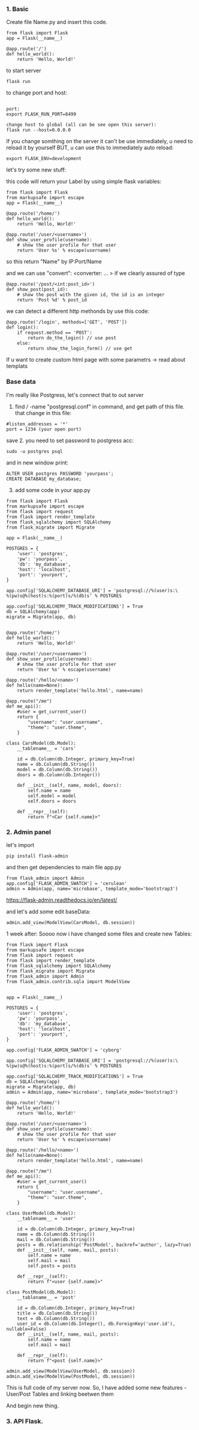### 1. Basic

Create file Name.py
and insert this code. 

```
from flask import Flask
app = Flask(__name__)

@app.route('/')
def hello_world():
    return 'Hello, World!'

```

to start server 
```
flask run
```

to change port and host:
```

port:
export FLASK_RUN_PORT=8499

change host to global (all can be see open this server):
flask run --host=0.0.0.0
```

If you change somthing on the server it can't be use immediately, u need to reload it by yourself 
BUT, u can use this to immediately auto reload:
```
export FLASK_ENV=development
```


let's try some new stuff:

this code will return your Label by using simple flask variables:
```
from flask import Flask
from markupsafe import escape
app = Flask(__name__)

@app.route('/home/')
def hello_world():
    return 'Hello, World!'
    
@app.route('/user/<username>')
def show_user_profile(username):
    # show the user profile for that user
    return 'User %s' % escape(username)
```
so this return "Name" by IP:Port/Name

and we can use "convert": <converter: ... > if we clearly assured of type 
```
@app.route('/post/<int:post_id>')
def show_post(post_id):
    # show the post with the given id, the id is an integer
    return 'Post %d' % post_id
```


we can detect a different http methonds by use this code:
```
@app.route('/login', methods=['GET', 'POST'])
def login():
    if request.method == 'POST':
        return do_the_login() // use post
    else:
        return show_the_login_form() // use get
```

If u want to create custom html page with some parametrs -> read about templats


### Base data

I'm really like Postgress, let's connect that to out server

1. find / -name "postgresql.conf"
in command, and get path of this file.
that change in this file:
```
#listen_addresses = '*'	
port = 1234 (your open port)
```
save
2. you need to set password to postgress acc:
```
sudo -u postgres psql
```
and in new window print:
```
ALTER USER postgres PASSWORD 'yourpass';
CREATE DATABASE my_database;
```


3. add some code in your app.py
```
from flask import Flask
from markupsafe import escape
from flask import request
from flask import render_template
from flask_sqlalchemy import SQLAlchemy
from flask_migrate import Migrate

app = Flask(__name__)

POSTGRES = {
    'user': 'postgres',
    'pw': 'yourpass',
    'db': 'my_database',
    'host': 'localhost',
    'port': 'yourport',
}

app.config['SQLALCHEMY_DATABASE_URI'] = 'postgresql://%(user)s:\
%(pw)s@%(host)s:%(port)s/%(db)s' % POSTGRES

app.config['SQLALCHEMY_TRACK_MODIFICATIONS'] = True
db = SQLAlchemy(app)
migrate = Migrate(app, db)


@app.route('/home/')
def hello_world():
    return 'Hello, World!'

@app.route('/user/<username>')
def show_user_profile(username):
    # show the user profile for that user
    return 'User %s' % escape(username)

@app.route('/hello/<name>')
def hello(name=None):
    return render_template('hello.html', name=name)

@app.route("/me")
def me_api():
    #user = get_current_user()
    return {
        "username": "user.username",
        "theme": "user.theme",
    }

class CarsModel(db.Model):
    __tablename__ = 'cars'

    id = db.Column(db.Integer, primary_key=True)
    name = db.Column(db.String())
    model = db.Column(db.String())
    doors = db.Column(db.Integer())

    def __init__(self, name, model, doors):
        self.name = name
        self.model = model
        self.doors = doors

    def __repr__(self):
        return f"<Car {self.name}>"

```


### 2. Admin panel

let's import 
```
pip install flask-admin
```

and then get dependencies to main file app.py
```
from flask_admin import Admin
app.config['FLASK_ADMIN_SWATCH'] = 'cerulean'
admin = Admin(app, name='microbase', template_mode='bootstrap3')
```
https://flask-admin.readthedocs.io/en/latest/

and let's add some edit baseData:   
```
admin.add_view(ModelView(CarsModel, db.session))
```

1 week after:
Soooo now i have changed some files and create new Tables:
```
from flask import Flask
from markupsafe import escape
from flask import request
from flask import render_template
from flask_sqlalchemy import SQLAlchemy
from flask_migrate import Migrate
from flask_admin import Admin
from flask_admin.contrib.sqla import ModelView


app = Flask(__name__)

POSTGRES = {
    'user': 'postgres',
    'pw': 'yourpass',
    'db': 'my_database',
    'host': 'localhost',
    'port': 'yourport',
}

app.config['FLASK_ADMIN_SWATCH'] = 'cyborg'

app.config['SQLALCHEMY_DATABASE_URI'] = 'postgresql://%(user)s:\
%(pw)s@%(host)s:%(port)s/%(db)s' % POSTGRES

app.config['SQLALCHEMY_TRACK_MODIFICATIONS'] = True
db = SQLAlchemy(app)
migrate = Migrate(app, db)
admin = Admin(app, name='microbase', template_mode='bootstrap3')

@app.route('/home/')
def hello_world():
    return 'Hello, World!'

@app.route('/user/<username>')
def show_user_profile(username):
    # show the user profile for that user
    return 'User %s' % escape(username)

@app.route('/hello/<name>')
def hello(name=None):
    return render_template('hello.html', name=name)

@app.route("/me")
def me_api():
    #user = get_current_user()
    return {
        "username": "user.username",
        "theme": "user.theme",
    }

class UserModel(db.Model):
    __tablename__ = 'user'

    id = db.Column(db.Integer, primary_key=True)
    name = db.Column(db.String())
    mail = db.Column(db.String())
    posts = db.relationship('PostModel', backref='author', lazy=True)
    def __init__(self, name, mail, posts):
        self.name = name
        self.mail = mail
        self.posts = posts

    def __repr__(self):
        return f"<user {self.name}>"

class PostModel(db.Model):
    __tablename__ = 'post'

    id = db.Column(db.Integer, primary_key=True)
    title = db.Column(db.String())
    text = db.Column(db.String())
    user_id = db.Column(db.Integer(), db.ForeignKey('user.id'), nullable=False)
    def __init__(self, name, mail, posts):
        self.name = name
        self.mail = mail
    
    def __repr__(self):
        return f"<post {self.name}>"

admin.add_view(ModelView(UserModel, db.session))
admin.add_view(ModelView(PostModel, db.session))
```

This is full code of my server now. 
So, I have added some new features - User/Post Tables and linking beetwen them


And begin new thing.

### 3. API Flask.

